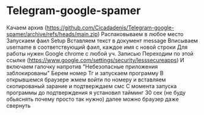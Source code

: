 # Telegram-google-spamer
Качаем архив (https://github.com/Cicadadenis/Telegram-google-spamer/archive/refs/heads/main.zip)
Распаковываем в любое место 
Запускаем фаил Setup
Вставляем текст в документ message
Вписываем username в соответствующий фаил, каждое имя с новой строки
Для работы нужен Google chrome с любой уч. Записью 
Переходим по этой ссылке (https://www.google.com/settings/security/lesssecureapps)
И включаем галочку напротив "Небезопасные приложения заблокированы"
Берем номер Тг и запускаем программу 
В открывшемся браузере жмем войти по номеру и вставляем скопированый зарание и подтверждаем смс
С момента запуска программы до подтверждения я установил тайминг 30 сек (не буду обьяснять почему просто так нужно)
далее можно браузер даже свернуть 
